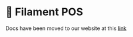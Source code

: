 # 🧾 Filament POS

Docs have been moved to our website at this [link](https://tomatophp.com/en/open-source/filament-pos)
